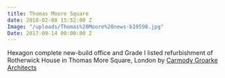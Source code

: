 ```yaml
---
title: Thomas Moore Square
date: 2018-02-08 15:52:00 Z
Image: "/uploads/Thomas%20Moore%20news-b19598.jpg"
Date: 2017-09-14 00:00:00 Z
---
```


Hexagon complete new-build office and Grade I listed refurbishment of Rotherwick House in Thomas More Square, London by [Carmody Groarke Architects](http://www.carmodygroarke.com/) 